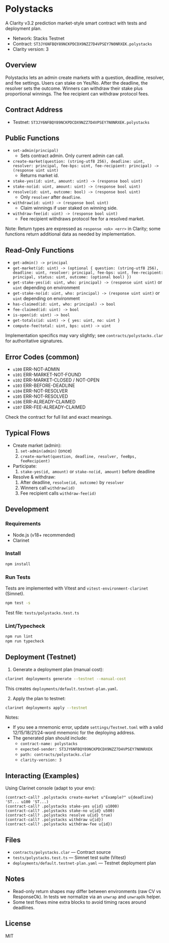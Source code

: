 # Polystacks

A Clarity v3.2 prediction market-style smart contract with tests and deployment plan.

- Network: Stacks Testnet
- Contract: `ST3JY6NFBQY89NCKPDCDX9NZZ7D4VPSEY7N0NRXEK.polystacks`
- Clarity version: 3

## Overview
Polystacks lets an admin create markets with a question, deadline, resolver, and fee settings. Users can stake on Yes/No. After the deadline, the resolver sets the outcome. Winners can withdraw their stake plus proportional winnings. The fee recipient can withdraw protocol fees.

## Contract Address
- Testnet: `ST3JY6NFBQY89NCKPDCDX9NZZ7D4VPSEY7N0NRXEK.polystacks`

## Public Functions
- `set-admin(principal)`
  - Sets contract admin. Only current admin can call.
- `create-market(question: (string-utf8 256), deadline: uint, resolver: principal, fee-bps: uint, fee-recipient: principal) -> (response uint uint)`
  - Returns market id.
- `stake-yes(id: uint, amount: uint) -> (response bool uint)`
- `stake-no(id: uint, amount: uint) -> (response bool uint)`
- `resolve(id: uint, outcome: bool) -> (response bool uint)`
  - Only `resolver` after `deadline`.
- `withdraw(id: uint) -> (response bool uint)`
  - Claim winnings if user staked on winning side.
- `withdraw-fee(id: uint) -> (response bool uint)`
  - Fee recipient withdraws protocol fee for a resolved market.

Note: Return types are expressed as `response <ok> <err>` in Clarity; some functions return additional data as needed by implementation.

## Read-Only Functions
- `get-admin() -> principal`
- `get-market(id: uint) -> (optional { question: (string-utf8 256), deadline: uint, resolver: principal, fee-bps: uint, fee-recipient: principal, status: uint, outcome: (optional bool) })`
- `get-stake-yes(id: uint, who: principal) -> (response uint uint)` or `uint` depending on environment
- `get-stake-no(id: uint, who: principal) -> (response uint uint)` or `uint` depending on environment
- `has-claimed(id: uint, who: principal) -> bool`
- `fee-claimed(id: uint) -> bool`
- `is-open(id: uint) -> bool`
- `get-totals(id: uint) -> { yes: uint, no: uint }`
- `compute-fee(total: uint, bps: uint) -> uint`

Implementation specifics may vary slightly; see `contracts/polystacks.clar` for authoritative signatures.

## Error Codes (common)
- `u100` ERR-NOT-ADMIN
- `u101` ERR-MARKET-NOT-FOUND
- `u102` ERR-MARKET-CLOSED / NOT-OPEN
- `u103` ERR-BEFORE-DEADLINE
- `u104` ERR-NOT-RESOLVER
- `u105` ERR-NOT-RESOLVED
- `u106` ERR-ALREADY-CLAIMED
- `u107` ERR-FEE-ALREADY-CLAIMED

Check the contract for full list and exact meanings.

## Typical Flows
- Create market (admin):
  1. `set-admin(admin)` (once)
  2. `create-market(question, deadline, resolver, feeBps, feeRecipient)`
- Participate:
  1. `stake-yes(id, amount)` or `stake-no(id, amount)` before deadline
- Resolve & withdraw:
  1. After deadline, `resolve(id, outcome)` by `resolver`
  2. Winners call `withdraw(id)`
  3. Fee recipient calls `withdraw-fee(id)`

## Development
### Requirements
- Node.js (v18+ recommended)
- Clarinet

### Install
```bash
npm install
```

### Run Tests
Tests are implemented with Vitest and `vitest-environment-clarinet` (Simnet).

```bash
npm test -s
```

Test file: `tests/polystacks.test.ts`

### Lint/Typecheck
```bash
npm run lint
npm run typecheck
```

## Deployment (Testnet)
1. Generate a deployment plan (manual cost):
```bash
clarinet deployments generate --testnet --manual-cost
```
This creates `deployments/default.testnet-plan.yaml`.

2. Apply the plan to testnet:
```bash
clarinet deployments apply --testnet
```
Notes:
- If you see a mnemonic error, update `settings/Testnet.toml` with a valid 12/15/18/21/24-word mnemonic for the deploying address.
- The generated plan should include:
  - `contract-name: polystacks`
  - `expected-sender: ST3JY6NFBQY89NCKPDCDX9NZZ7D4VPSEY7N0NRXEK`
  - `path: contracts/polystacks.clar`
  - `clarity-version: 3`

## Interacting (Examples)
Using Clarinet console (adapt to your env):
```clarity
(contract-call? .polystacks create-market u"Example?" u{deadline} 'ST... u100 'ST...)
(contract-call? .polystacks stake-yes u{id} u1000)
(contract-call? .polystacks stake-no u{id} u500)
(contract-call? .polystacks resolve u{id} true)
(contract-call? .polystacks withdraw u{id})
(contract-call? .polystacks withdraw-fee u{id})
```

## Files
- `contracts/polystacks.clar` — Contract source
- `tests/polystacks.test.ts` — Simnet test suite (Vitest)
- `deployments/default.testnet-plan.yaml` — Testnet deployment plan

## Notes
- Read-only return shapes may differ between environments (raw CV vs ResponseOk). In tests we normalize via an `unwrap` and `unwrapOk` helper.
- Some test flows mine extra blocks to avoid timing races around deadlines.

## License
MIT
